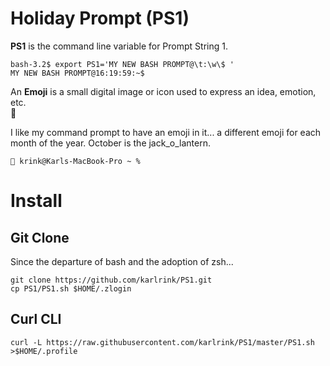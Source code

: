 # Holiday Prompt (PS1)  

**PS1** is the command line variable for Prompt String 1.  
```  
bash-3.2$ export PS1='MY NEW BASH PROMPT@\t:\w\$ '  
MY NEW BASH PROMPT@16:19:59:~$  
```  

An **Emoji** is a small digital image or icon used to express an idea, emotion, etc.   
🍺   

I like my command prompt to have an emoji in it...  a different emoji for each month of the year.  October is the jack_o_lantern.  
```  
🎃 krink@Karls-MacBook-Pro ~ %
```  

# Install  

## Git Clone   
Since the departure of bash and the adoption of zsh...  
```  
git clone https://github.com/karlrink/PS1.git  
cp PS1/PS1.sh $HOME/.zlogin  
```  
## Curl CLI  
```
curl -L https://raw.githubusercontent.com/karlrink/PS1/master/PS1.sh >$HOME/.profile  
```  
   
 
